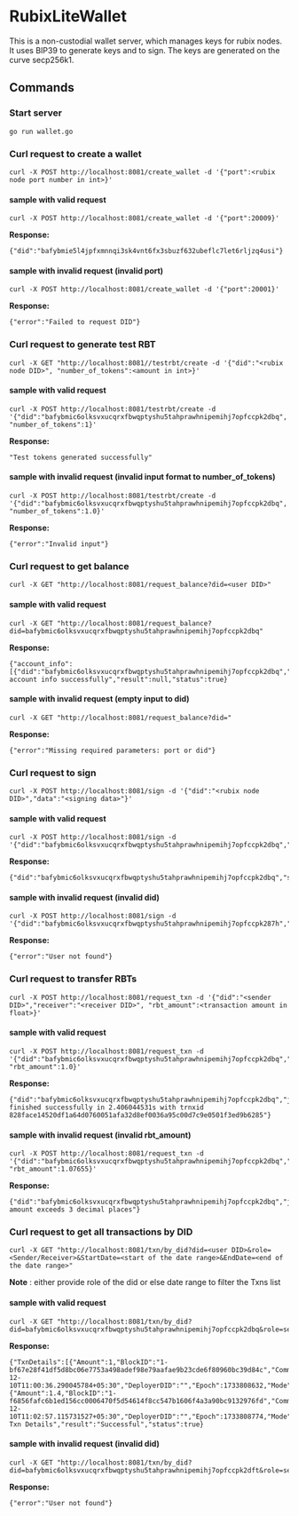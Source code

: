 # RubixLiteWallet
This is a non-custodial wallet server, which manages keys for rubix nodes. It uses BIP39 to generate keys and to sign. The keys are generated on the curve secp256k1. 

## Commands
### Start server 
```
go run wallet.go

```
### Curl request to create a wallet
```
curl -X POST http://localhost:8081/create_wallet -d '{"port":<rubix node port number in int>}'
```
#### sample with valid request 
```
curl -X POST http://localhost:8081/create_wallet -d '{"port":20009}'
```
**Response:**
```
{"did":"bafybmie5l4jpfxmnnqi3sk4vnt6fx3sbuzf632ubeflc7let6rljzq4usi"}
```
#### sample with invalid request (invalid port)
```
curl -X POST http://localhost:8081/create_wallet -d '{"port":20001}'
```
**Response:**
```
{"error":"Failed to request DID"}
```


### Curl request to generate test RBT
```
curl -X GET "http://localhost:8081//testrbt/create -d '{"did":"<rubix node DID>", "number_of_tokens":<amount in int>}'

```
#### sample with valid request 
```
curl -X POST http://localhost:8081/testrbt/create -d '{"did":"bafybmic6olksvxucqrxfbwqptyshu5tahprawhnipemihj7opfccpk2dbq", "number_of_tokens":1}'
```
**Response:**
```
"Test tokens generated successfully"
```
#### sample with invalid request (invalid input format to number_of_tokens)
```
curl -X POST http://localhost:8081/testrbt/create -d '{"did":"bafybmic6olksvxucqrxfbwqptyshu5tahprawhnipemihj7opfccpk2dbq", "number_of_tokens":1.0}'
```
**Response:**
```
{"error":"Invalid input"}
```


### Curl request to get balance
```
curl -X GET "http://localhost:8081/request_balance?did=<user DID>"

```
#### sample with valid request 
```
curl -X GET "http://localhost:8081/request_balance?did=bafybmic6olksvxucqrxfbwqptyshu5tahprawhnipemihj7opfccpk2dbq"
```
**Response:**
```
{"account_info":[{"did":"bafybmic6olksvxucqrxfbwqptyshu5tahprawhnipemihj7opfccpk2dbq","did_type":0,"locked_rbt":0,"pinned_rbt":0,"pledged_rbt":0,"rbt_amount":9.6}],"message":"Got account info successfully","result":null,"status":true}
```
#### sample with invalid request (empty input to did)
```
curl -X GET "http://localhost:8081/request_balance?did="
```
**Response:**
```
{"error":"Missing required parameters: port or did"}
```


### Curl request to sign
```
curl -X POST http://localhost:8081/sign -d '{"did":"<rubix node DID>","data":"<signing data>"}'
```
#### sample with valid request 
```
curl -X POST http://localhost:8081/sign -d '{"did":"bafybmic6olksvxucqrxfbwqptyshu5tahprawhnipemihj7opfccpk2dbq","data":"txn_data"}'
```
**Response:**
```
{"did":"bafybmic6olksvxucqrxfbwqptyshu5tahprawhnipemihj7opfccpk2dbq","signature":"3046022100b28b4bc6de55f419f9e2f887198cb6fd5d50fd59bb90a19fb40b5865ee542b71022100a09201751c45517d1063d2616ef29ec27b94f548c384aa2cb7850de76c69f55c","signedData":"txn_data"}
```
#### sample with invalid request (invalid did)
```
curl -X POST http://localhost:8081/sign -d '{"did":"bafybmic6olksvxucqrxfbwqptyshu5tahprawhnipemihj7opfccpk287h","data":"txn_data"}'
```
**Response:**
```
{"error":"User not found"}
```


### Curl request to transfer RBTs
```
curl -X POST http://localhost:8081/request_txn -d '{"did":"<sender DID>","receiver":"<receiver DID>", "rbt_amount":<transaction amount in float>}'
```
#### sample with valid request 
```
curl -X POST http://localhost:8081/request_txn -d '{"did":"bafybmic6olksvxucqrxfbwqptyshu5tahprawhnipemihj7opfccpk2dbq","receiver":"bafybmiao2fylzuppsr7b7cepm32egd465uhpo3kkwbhnekve6u2bedwb3m", "rbt_amount":1.0}'
```
**Response:**
```
{"did":"bafybmic6olksvxucqrxfbwqptyshu5tahprawhnipemihj7opfccpk2dbq","jwt":"eyJhbGciOiJIUzI1NiIsInR5cCI6IkpXVCJ9.eyJkaWQiOiJiYWZ5Ym1pYzZvbGtzdnh1Y3FyeGZid3FwdHlzaHU1dGFocHJhd2huaXBlbWloajdvcGZjY3BrMmRicSIsImV4cCI6MTczMzkwOTUwMCwiaWF0IjoxNzMzODIzMTAwLCJyYnRfYW1vdW50IjoxLCJyZWNlaXZlcl9kaWQiOiJiYWZ5Ym1pYW8yZnlsenVwcHNyN2I3Y2VwbTMyZWdkNDY1dWhwbzNra3diaG5la3ZlNnUyYmVkd2IzbSJ9.srczpeBhwPK9CNa8jy6fLiUtbD0w8gFgBzlkmNRCL0M","status":"Transfer finished successfully in 2.406044531s with trnxid 828face14520df1a64d0760051afa32d8ef0036a95c00d7c9e0501f3ed9b6285"}
```
#### sample with invalid request (invalid rbt_amount)
```
curl -X POST http://localhost:8081/request_txn -d '{"did":"bafybmic6olksvxucqrxfbwqptyshu5tahprawhnipemihj7opfccpk2dbq","receiver":"bafybmiao2fylzuppsr7b7cepm32egd465uhpo3kkwbhnekve6u2bedwb3m", "rbt_amount":1.07655}'
```
**Response:**
```
{"did":"bafybmic6olksvxucqrxfbwqptyshu5tahprawhnipemihj7opfccpk2dbq","jwt":"eyJhbGciOiJIUzI1NiIsInR5cCI6IkpXVCJ9.eyJkaWQiOiJiYWZ5Ym1pYzZvbGtzdnh1Y3FyeGZid3FwdHlzaHU1dGFocHJhd2huaXBlbWloajdvcGZjY3BrMmRicSIsImV4cCI6MTczMzkwOTU4OSwiaWF0IjoxNzMzODIzMTg5LCJyYnRfYW1vdW50IjoxLjA3NjU1LCJyZWNlaXZlcl9kaWQiOiJiYWZ5Ym1pYW8yZnlsenVwcHNyN2I3Y2VwbTMyZWdkNDY1dWhwbzNra3diaG5la3ZlNnUyYmVkd2IzbSJ9.Cqw_2pR2s27YeG1VVn0L4Oh8Hc4IsWsCOoNA8R4c4aE","status":"transaction amount exceeds 3 decimal places"}
```


### Curl request to get all transactions by DID
```
curl -X GET "http://localhost:8081/txn/by_did?did=<user DID>&role=<Sender/Receiver>&StartDate=<start of the date range>&EndDate=<end of the date range>"

```
**Note** : either provide role of the did or else date range to filter the Txns list

#### sample with valid request 
```
curl -X GET "http://localhost:8081/txn/by_did?did=bafybmic6olksvxucqrxfbwqptyshu5tahprawhnipemihj7opfccpk2dbq&role=sender"
```
**Response:**
```
{"TxnDetails":[{"Amount":1,"BlockID":"1-bf67e28f41df5d8bc06e7753a498adef98e79aafae9b23cde6f80960bc39d84c","Comment":"","DateTime":"2024-12-10T11:00:36.290045784+05:30","DeployerDID":"","Epoch":1733808632,"Mode":0,"ReceiverDID":"bafybmiao2fylzuppsr7b7cepm32egd465uhpo3kkwbhnekve6u2bedwb3m","SenderDID":"bafybmic6olksvxucqrxfbwqptyshu5tahprawhnipemihj7opfccpk2dbq","Status":true,"TotalTime":3507,"TransactionID":"2df77ca20e0fc5ebf9cd6dea1e18679113a67a5874805d6a89ac239c004157ad","TransactionType":"02"},{"Amount":1.4,"BlockID":"1-f6856fafc6b1ed156cc0006470f5d54614f8cc547b1606f4a3a90bc9132976fd","Comment":"","DateTime":"2024-12-10T11:02:57.115731527+05:30","DeployerDID":"","Epoch":1733808774,"Mode":0,"ReceiverDID":"bafybmiao2fylzuppsr7b7cepm32egd465uhpo3kkwbhnekve6u2bedwb3m","SenderDID":"bafybmic6olksvxucqrxfbwqptyshu5tahprawhnipemihj7opfccpk2dbq","Status":true,"TotalTime":2805,"TransactionID":"7d8f02a3aff5b9c411bbf3a696ff3067581797f1d43a66a09d0c684760ace7fe","TransactionType":"02"}],"message":"Retrieved Txn Details","result":"Successful","status":true}
```
#### sample with invalid request (invalid did)
```
curl -X GET "http://localhost:8081/txn/by_did?did=bafybmic6olksvxucqrxfbwqptyshu5tahprawhnipemihj7opfccpk2dft&role=sender"
```
**Response:**
```
{"error":"User not found"}
```

